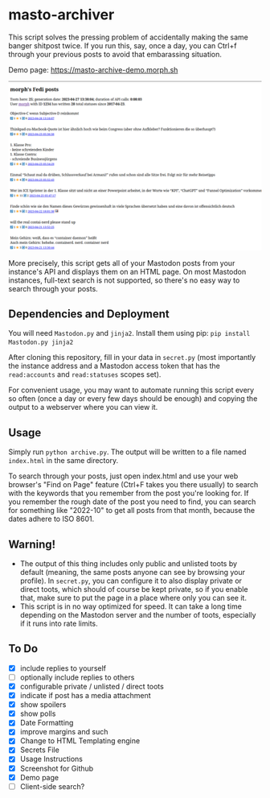 # masto-archiver
This script solves the pressing problem of accidentally making the same banger shitpost twice. If you run this, say, once a day, you can Ctrl+f through your previous posts to avoid that embarassing situation.

Demo page: https://masto-archive-demo.morph.sh

![](./example.png)

More precisely, this script gets all of your Mastodon posts from your instance's API and displays them on an HTML page. On most Mastodon instances, full-text search is not supported, so there's no easy way to search through your posts.


## Dependencies and Deployment
You will need `Mastodon.py` and `jinja2`. Install them using pip: `pip install Mastodon.py jinja2`

After cloning this repository, fill in your data in `secret.py` (most importantly the instance address and a Mastodon access token that has the `read:accounts` and `read:statuses` scopes set).

For convenient usage, you may want to automate running this script every so often (once a day or every few days should be enough) and copying the output to a webserver where you can view it.

## Usage
Simply run `python archive.py`. The output will be written to a file named `index.html` in the same directory.

To search through your posts, just open index.html and use your web browser's "Find on Page" feature (Ctrl+F takes you there usually) to search with the keywords that you remember from the post you're looking for. If you remember the rough date of the post you need to find, you can search for something like "2022-10" to get all posts from that month, because the dates adhere to ISO 8601.

## Warning!
- The output of this thing includes only public and unlisted toots by default (meaning, the same posts anyone can see by browsing your profile). In `secret.py`, you can configure it to also display private or direct toots, which should of course be kept private, so if you enable that, make sure to put the page in a place where only you can see it.
- This script is in no way optimized for speed. It can take a long time depending on the Mastodon server and the number of toots, especially if it runs into rate limits.

## To Do
- [x] include replies to yourself
- [ ] optionally include replies to others
- [x] configurable private / unlisted / direct toots
- [x] indicate if post has a media attachment
- [x] show spoilers
- [x] show polls
- [x] Date Formatting
- [x] improve margins and such
- [x] Change to HTML Templating engine
- [x] Secrets File
- [x] Usage Instructions
- [x] Screenshot for Github
- [x] Demo page
- [ ] Client-side search?